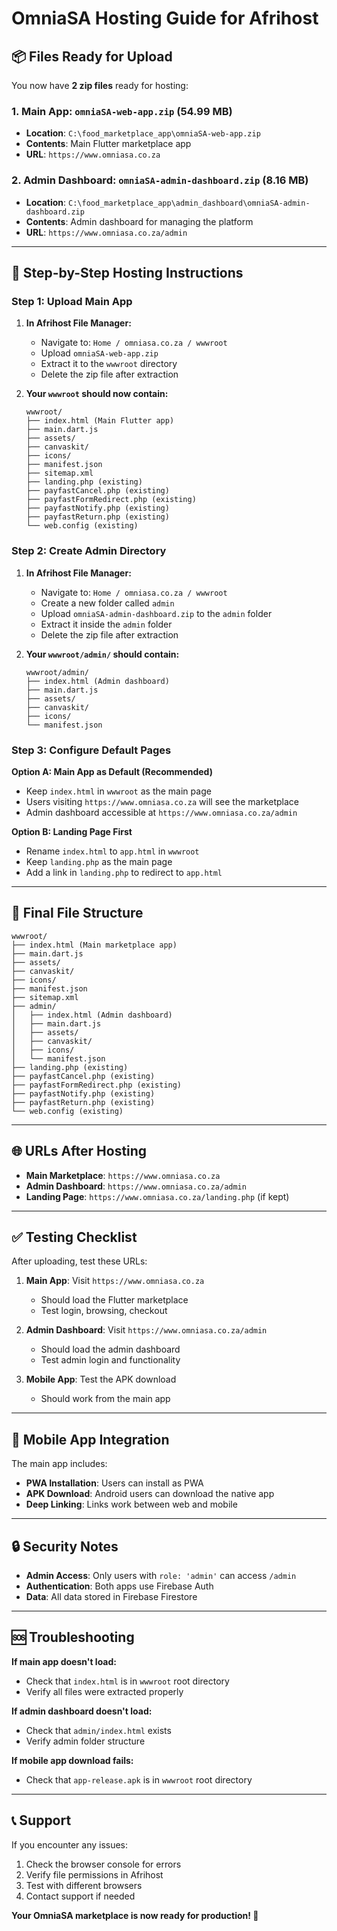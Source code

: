 # OmniaSA Hosting Guide for Afrihost

## 📦 Files Ready for Upload

You now have **2 zip files** ready for hosting:

### 1. Main App: `omniaSA-web-app.zip` (54.99 MB)
- **Location**: `C:\food_marketplace_app\omniaSA-web-app.zip`
- **Contents**: Main Flutter marketplace app
- **URL**: `https://www.omniasa.co.za`

### 2. Admin Dashboard: `omniaSA-admin-dashboard.zip` (8.16 MB)
- **Location**: `C:\food_marketplace_app\admin_dashboard\omniaSA-admin-dashboard.zip`
- **Contents**: Admin dashboard for managing the platform
- **URL**: `https://www.omniasa.co.za/admin`

---

## 🚀 Step-by-Step Hosting Instructions

### **Step 1: Upload Main App**

1. **In Afrihost File Manager:**
   - Navigate to: `Home / omniasa.co.za / wwwroot`
   - Upload `omniaSA-web-app.zip`
   - Extract it to the `wwwroot` directory
   - Delete the zip file after extraction

2. **Your `wwwroot` should now contain:**
   ```
   wwwroot/
   ├── index.html (Main Flutter app)
   ├── main.dart.js
   ├── assets/
   ├── canvaskit/
   ├── icons/
   ├── manifest.json
   ├── sitemap.xml
   ├── landing.php (existing)
   ├── payfastCancel.php (existing)
   ├── payfastFormRedirect.php (existing)
   ├── payfastNotify.php (existing)
   ├── payfastReturn.php (existing)
   └── web.config (existing)
   ```

### **Step 2: Create Admin Directory**

1. **In Afrihost File Manager:**
   - Navigate to: `Home / omniasa.co.za / wwwroot`
   - Create a new folder called `admin`
   - Upload `omniaSA-admin-dashboard.zip` to the `admin` folder
   - Extract it inside the `admin` folder
   - Delete the zip file after extraction

2. **Your `wwwroot/admin/` should contain:**
   ```
   wwwroot/admin/
   ├── index.html (Admin dashboard)
   ├── main.dart.js
   ├── assets/
   ├── canvaskit/
   ├── icons/
   └── manifest.json
   ```

### **Step 3: Configure Default Pages**

**Option A: Main App as Default (Recommended)**
- Keep `index.html` in `wwwroot` as the main page
- Users visiting `https://www.omniasa.co.za` will see the marketplace
- Admin dashboard accessible at `https://www.omniasa.co.za/admin`

**Option B: Landing Page First**
- Rename `index.html` to `app.html` in `wwwroot`
- Keep `landing.php` as the main page
- Add a link in `landing.php` to redirect to `app.html`

---

## 🔧 Final File Structure

```
wwwroot/
├── index.html (Main marketplace app)
├── main.dart.js
├── assets/
├── canvaskit/
├── icons/
├── manifest.json
├── sitemap.xml
├── admin/
│   ├── index.html (Admin dashboard)
│   ├── main.dart.js
│   ├── assets/
│   ├── canvaskit/
│   ├── icons/
│   └── manifest.json
├── landing.php (existing)
├── payfastCancel.php (existing)
├── payfastFormRedirect.php (existing)
├── payfastNotify.php (existing)
├── payfastReturn.php (existing)
└── web.config (existing)
```

---

## 🌐 URLs After Hosting

- **Main Marketplace**: `https://www.omniasa.co.za`
- **Admin Dashboard**: `https://www.omniasa.co.za/admin`
- **Landing Page**: `https://www.omniasa.co.za/landing.php` (if kept)

---

## ✅ Testing Checklist

After uploading, test these URLs:

1. **Main App**: Visit `https://www.omniasa.co.za`
   - Should load the Flutter marketplace
   - Test login, browsing, checkout

2. **Admin Dashboard**: Visit `https://www.omniasa.co.za/admin`
   - Should load the admin dashboard
   - Test admin login and functionality

3. **Mobile App**: Test the APK download
   - Should work from the main app

---

## 📱 Mobile App Integration

The main app includes:
- **PWA Installation**: Users can install as PWA
- **APK Download**: Android users can download the native app
- **Deep Linking**: Links work between web and mobile

---

## 🔒 Security Notes

- **Admin Access**: Only users with `role: 'admin'` can access `/admin`
- **Authentication**: Both apps use Firebase Auth
- **Data**: All data stored in Firebase Firestore

---

## 🆘 Troubleshooting

**If main app doesn't load:**
- Check that `index.html` is in `wwwroot` root directory
- Verify all files were extracted properly

**If admin dashboard doesn't load:**
- Check that `admin/index.html` exists
- Verify admin folder structure

**If mobile app download fails:**
- Check that `app-release.apk` is in `wwwroot` root directory

---

## 📞 Support

If you encounter any issues:
1. Check the browser console for errors
2. Verify file permissions in Afrihost
3. Test with different browsers
4. Contact support if needed

**Your OmniaSA marketplace is now ready for production! 🎉**
